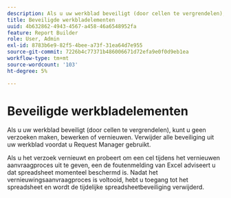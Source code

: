 ```yaml
---
description: Als u uw werkblad beveiligt (door cellen te vergrendelen), kunt u geen verzoeken maken, bewerken of vernieuwen. Verwijder alle beveiliging uit uw werkblad voordat u Request Manager gebruikt.
title: Beveiligde werkbladelementen
uuid: 4b632862-4943-4567-a458-46a6548952fa
feature: Report Builder
role: User, Admin
exl-id: 8783b6e9-82f5-4bee-a73f-31ea64d7e955
source-git-commit: 7226b4c77371b486006671d72efa9e0f0d9eb1ea
workflow-type: tm+mt
source-wordcount: '103'
ht-degree: 5%

---
```


# Beveiligde werkbladelementen

Als u uw werkblad beveiligt (door cellen te vergrendelen), kunt u geen verzoeken maken, bewerken of vernieuwen. Verwijder alle beveiliging uit uw werkblad voordat u Request Manager gebruikt.

Als u het verzoek vernieuwt en probeert om een cel tijdens het vernieuwen aanvraagproces uit te geven, een de foutenmelding van Excel adviseert u dat spreadsheet momenteel beschermd is. Nadat het vernieuwingsaanvraagproces is voltooid, hebt u toegang tot het spreadsheet en wordt de tijdelijke spreadsheetbeveiliging verwijderd.
